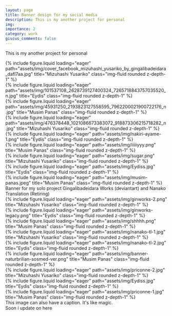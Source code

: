 ```yaml
---
layout: page
title: Banner design for my social media
description: This is my another project for personal
img:
importance: 2
category: work
giscus_comments: false
---
```


This is my another project for personal

<div class="row">
    <div class="col-sm mt-3 mt-md-0">
        {% include figure.liquid loading="eager" path="assets/img/cover_facebook_mizuhashi_yusariko_by_gingalibadeidara_dafl7aa.jpg" title="Mizuhashi Yusariko" class="img-fluid rounded z-depth-1" %}
    </div>
    <div class="col-sm mt-3 mt-md-0">
        {% include figure.liquid loading="eager" path="assets/img/101537108_2628739127400324_7265718843757035520_n.jpg" title="Eydis" class="img-fluid rounded z-depth-1" %}
    </div>
    <div class="col-sm mt-3 mt-md-0">
        {% include figure.liquid loading="eager" path="assets/img/45931250_2193823127558595_7962200021900722176_n.jpg" title="Musim Panas" class="img-fluid rounded z-depth-1" %}
    </div>
</div>
<div class="row">
    <div class="col-sm mt-3 mt-md-0">
        {% include figure.liquid loading="eager" path="assets/img/476378448_1021086673383072_918873306215718282_n.jpg" title="Mizuhashi Yusariko" class="img-fluid rounded z-depth-1" %}
    </div>
    <div class="col-sm mt-3 mt-md-0">
        {% include figure.liquid loading="eager" path="assets/img/nakiri-ayame-1.png" title="Eydis" class="img-fluid rounded z-depth-1" %}
    </div>
    <div class="col-sm mt-3 mt-md-0">
        {% include figure.liquid loading="eager" path="assets/img/iiiiiyyy.png" title="Musim Panas" class="img-fluid rounded z-depth-1" %}
    </div>
</div>
<div class="row">
    <div class="col-sm mt-3 mt-md-0">
        {% include figure.liquid loading="eager" path="assets/img/sugar.png" title="Mizuhashi Yusariko" class="img-fluid rounded z-depth-1" %}
    </div>
    <div class="col-sm mt-3 mt-md-0">
        {% include figure.liquid loading="eager" path="assets/img/Eydiss.jpg" title="Eydis" class="img-fluid rounded z-depth-1" %}
    </div>
    <div class="col-sm mt-3 mt-md-0">
        {% include figure.liquid loading="eager" path="assets/img/musim-panas.jpeg" title="Musim Panas" class="img-fluid rounded z-depth-1" %}
    </div>
</div>
<div class="caption">
    Banner for my solo project Gingalibadeidara Works (deviantart) and Nanako Translation (Retiring)
</div>
<div class="col-sm mt-3 mt-md-0">
        {% include figure.liquid loading="eager" path="assets/img/ginworks-2.png" title="Mizuhashi Yusariko" class="img-fluid rounded z-depth-1" %}
    </div>
    <div class="col-sm mt-3 mt-md-0">
        {% include figure.liquid loading="eager" path="assets/img/ginworks-legacy.png" title="Eydis" class="img-fluid rounded z-depth-1" %}
    </div>
    <div class="col-sm mt-3 mt-md-0">
        {% include figure.liquid loading="eager" path="assets/img/shhhh.png" title="Musim Panas" class="img-fluid rounded z-depth-1" %}
    </div>
</div>
<div class="row">
    <div class="col-sm mt-3 mt-md-0">
        {% include figure.liquid loading="eager" path="assets/img/nanako-tl-1.jpg" title="Mizuhashi Yusariko" class="img-fluid rounded z-depth-1" %}
    </div>
    <div class="col-sm mt-3 mt-md-0">
        {% include figure.liquid loading="eager" path="assets/img/nanako-tl-2.jpg" title="Eydis" class="img-fluid rounded z-depth-1" %}
    </div>
    <div class="col-sm mt-3 mt-md-0">
        {% include figure.liquid loading="eager" path="assets/img/banner-naturbrilian-sosmed-ver.png" title="Musim Panas" class="img-fluid rounded z-depth-1" %}
    </div>
</div>
<div class="row">
    <div class="col-sm mt-3 mt-md-0">
        {% include figure.liquid loading="eager" path="assets/img/priconne-2.jpg" title="Mizuhashi Yusariko" class="img-fluid rounded z-depth-1" %}
    </div>
    <div class="col-sm mt-3 mt-md-0">
        {% include figure.liquid loading="eager" path="assets/img/Eydiss.jpg" title="Eydis" class="img-fluid rounded z-depth-1" %}
    </div>
    <div class="col-sm mt-3 mt-md-0">
        {% include figure.liquid loading="eager" path="assets/img/priconne-1.jpg" title="Musim Panas" class="img-fluid rounded z-depth-1" %}
    </div>
</div>
    
</div>
<div class="caption">
    This image can also have a caption. It's like magic.
</div>

<div class="caption">
    Soon i update on here
</div>

